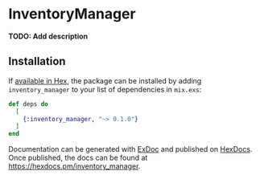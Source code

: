 # InventoryManager

**TODO: Add description**

## Installation

If [available in Hex](https://hex.pm/docs/publish), the package can be installed
by adding `inventory_manager` to your list of dependencies in `mix.exs`:

```elixir
def deps do
  [
    {:inventory_manager, "~> 0.1.0"}
  ]
end
```

Documentation can be generated with [ExDoc](https://github.com/elixir-lang/ex_doc)
and published on [HexDocs](https://hexdocs.pm). Once published, the docs can
be found at <https://hexdocs.pm/inventory_manager>.

